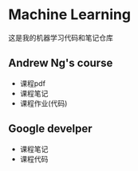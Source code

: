 # Machine Learning

这是我的机器学习代码和笔记仓库

## Andrew Ng's course

- 课程pdf
- 课程笔记
- 课程作业(代码)

## Google develper

- 课程笔记
- 课程代码
